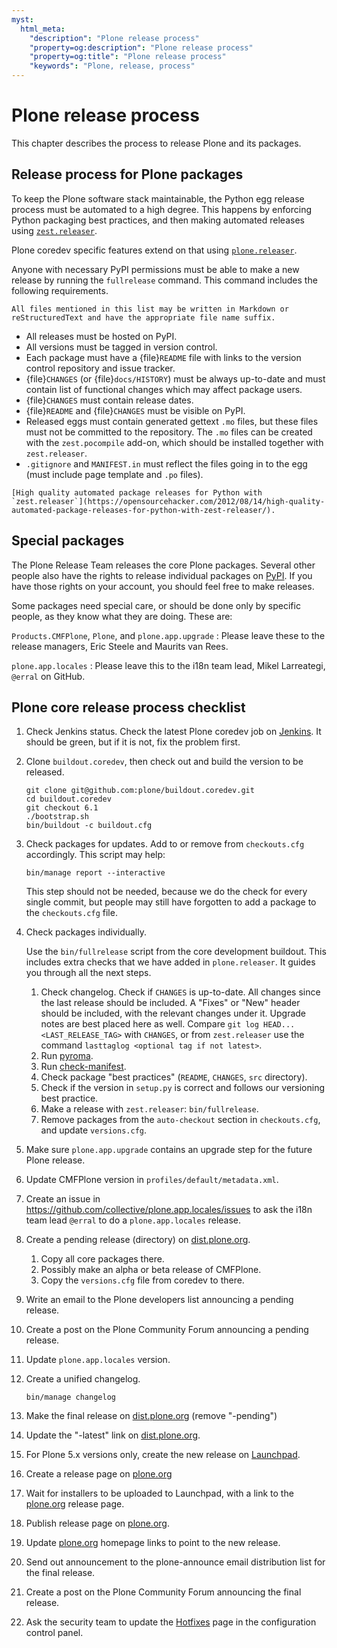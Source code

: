 ```yaml
---
myst:
  html_meta:
    "description": "Plone release process"
    "property=og:description": "Plone release process"
    "property=og:title": "Plone release process"
    "keywords": "Plone, release, process"
---
```


# Plone release process

This chapter describes the process to release Plone and its packages.

## Release process for Plone packages

To keep the Plone software stack maintainable, the Python egg release process must be automated to a high degree.
This happens by enforcing Python packaging best practices, and then making automated releases using [`zest.releaser`](https://github.com/zestsoftware/zest.releaser/).

Plone coredev specific features extend on that using [`plone.releaser`](https://github.com/plone/plone.releaser).

Anyone with necessary PyPI permissions must be able to make a new release by running the `fullrelease` command.
This command includes the following requirements.

```{note}
All files mentioned in this list may be written in Markdown or reStructuredText and have the appropriate file name suffix.
```

-   All releases must be hosted on PyPI.
-   All versions must be tagged in version control.
-   Each package must have a {file}`README` file with links to the version control repository and issue tracker.
-   {file}`CHANGES` (or {file}`docs/HISTORY`) must be always up-to-date and must contain list of functional changes which may affect package users.
-   {file}`CHANGES` must contain release dates.
-   {file}`README` and {file}`CHANGES` must be visible on PyPI.
-   Released eggs must contain generated gettext `.mo` files, but these files must not be committed to the repository.
    The `.mo` files can be created with the `zest.pocompile` add-on, which should be installed together with `zest.releaser`.
-   `.gitignore` and `MANIFEST.in` must reflect the files going in to the egg (must include page template and `.po` files).

```{seealso}
[High quality automated package releases for Python with `zest.releaser`](https://opensourcehacker.com/2012/08/14/high-quality-automated-package-releases-for-python-with-zest-releaser/).
```


## Special packages

The Plone Release Team releases the core Plone packages.
Several other people also have the rights to release individual packages on [PyPI](https://pypi.org).
If you have those rights on your account, you should feel free to make releases.

Some packages need special care, or should be done only by specific people, as they know what they are doing.
These are:

`Products.CMFPlone`, `Plone`, and `plone.app.upgrade`
:   Please leave these to the release managers, Eric Steele and Maurits van Rees.

`plone.app.locales`
:   Please leave this to the i18n team lead, Mikel Larreategi, `@erral` on GitHub.


## Plone core release process checklist

1.  Check Jenkins status.
    Check the latest Plone coredev job on [Jenkins](https://jenkins.plone.org).
    It should be green, but if it is not, fix the problem first.

1.  Clone `buildout.coredev`, then check out and build the version to be released.

    ```shell
    git clone git@github.com:plone/buildout.coredev.git
    cd buildout.coredev
    git checkout 6.1
    ./bootstrap.sh
    bin/buildout -c buildout.cfg
    ```

1.  Check packages for updates.
    Add to or remove from `checkouts.cfg` accordingly.
    This script may help:

    ```shell
    bin/manage report --interactive
    ```

    This step should not be needed, because we do the check for every single commit, but people may still have forgotten to add a package to the `checkouts.cfg` file.

1.  Check packages individually.

    Use the `bin/fullrelease` script from the core development buildout.
    This includes extra checks that we have added in `plone.releaser`.
    It guides you through all the next steps.

    1.  Check changelog.
        Check if `CHANGES` is up-to-date.
        All changes since the last release should be included.
        A "Fixes" or "New" header should be included, with the relevant changes under it.
        Upgrade notes are best placed here as well.
        Compare `git log HEAD...<LAST_RELEASE_TAG>` with `CHANGES`, or from `zest.releaser` use the command `lasttaglog <optional tag if not latest>`.
    1.  Run [pyroma](https://pypi.org/project/pyroma/).
    1.  Run [check-manifest](https://pypi.org/project/check-manifest/).
    1.  Check package "best practices" (`README`, `CHANGES`, `src` directory).
    1.  Check if the version in `setup.py` is correct and follows our versioning best practice.
    1.  Make a release with `zest.releaser`: `bin/fullrelease`.
    1.  Remove packages from the `auto-checkout` section in `checkouts.cfg`, and update `versions.cfg`.

1.  Make sure `plone.app.upgrade` contains an upgrade step for the future Plone release.
1.  Update CMFPlone version in `profiles/default/metadata.xml`.
1.  Create an issue in https://github.com/collective/plone.app.locales/issues to ask the i18n team lead `@erral` to do a `plone.app.locales` release.
1.  Create a pending release (directory) on [dist.plone.org](https://dist.plone.org/).

    1.  Copy all core packages there.
    1.  Possibly make an alpha or beta release of CMFPlone.
    1.  Copy the `versions.cfg` file from coredev to there.

1.  Write an email to the Plone developers list announcing a pending release.
1.  Create a post on the Plone Community Forum announcing a pending release.
1.  Update `plone.app.locales` version.
1.  Create a unified changelog.

    ```shell
    bin/manage changelog
    ```

1.  Make the final release on [dist.plone.org](https://dist.plone.org/) (remove "-pending")
1.  Update the "-latest" link on [dist.plone.org](https://dist.plone.org/).
1.  For Plone 5.x versions only, create the new release on [Launchpad](https://launchpad.net/plone/).
1.  Create a release page on [plone.org](https://plone.org/download/releases)
1.  Wait for installers to be uploaded to Launchpad, with a link to the [plone.org](https://plone.org/download/releases) release page.
1.  Publish release page on [plone.org](https://plone.org/).
1.  Update [plone.org](https://plone.org/) homepage links to point to the new release.
1.  Send out announcement to the plone-announce email distribution list for the final release.
1.  Create a post on the Plone Community Forum announcing the final release.
1.  Ask the security team to update the [Hotfixes](https://plone.org/security/hotfixes/) page in the configuration control panel.
